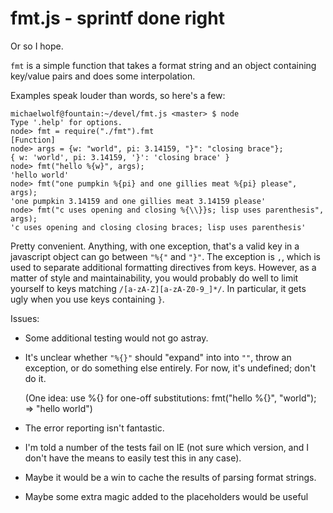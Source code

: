 fmt.js - sprintf done right
===========================

Or so I hope.

`fmt` is a simple function that takes a format string and an object containing
key/value pairs and does some interpolation.

Examples speak louder than words, so here's a few:

    michaelwolf@fountain:~/devel/fmt.js <master> $ node
    Type '.help' for options.
    node> fmt = require("./fmt").fmt
    [Function]
    node> args = {w: "world", pi: 3.14159, "}": "closing brace"};
    { w: 'world', pi: 3.14159, '}': 'closing brace' }
    node> fmt("hello %{w}", args);
    'hello world'
    node> fmt("one pumpkin %{pi} and one gillies meat %{pi} please", args);
    'one pumpkin 3.14159 and one gillies meat 3.14159 please'
    node> fmt("c uses opening and closing %{\\}}s; lisp uses parenthesis", args);
    'c uses opening and closing closing braces; lisp uses parenthesis'

Pretty convenient.  Anything, with one exception, that's a valid key in a
javascript object can go between `"%{"` and `"}"`.  The exception is `,`, which
is used to separate additional formatting directives from keys.  However, as a
matter of style and maintainability, you would probably do well to limit
yourself to keys matching `/[a-zA-Z][a-zA-Z0-9_]*/`.  In particular, it gets
ugly when you use keys containing `}`.

Issues:

* Some additional testing would not go astray.

* It's unclear whether `"%{}"` should "expand" into into `""`, throw an
  exception, or do something else entirely.  For now, it's undefined;
  don't do it.
  
  (One idea: use %{} for one-off substitutions:
    fmt("hello %{}", "world"); => "hello world")
  
* The error reporting isn't fantastic.

* I'm told a number of the tests fail on IE (not sure which version, and
  I don't have the means to easily test this in any case).

* Maybe it would be a win to cache the results of parsing format strings.

* Maybe some extra magic added to the placeholders would be useful